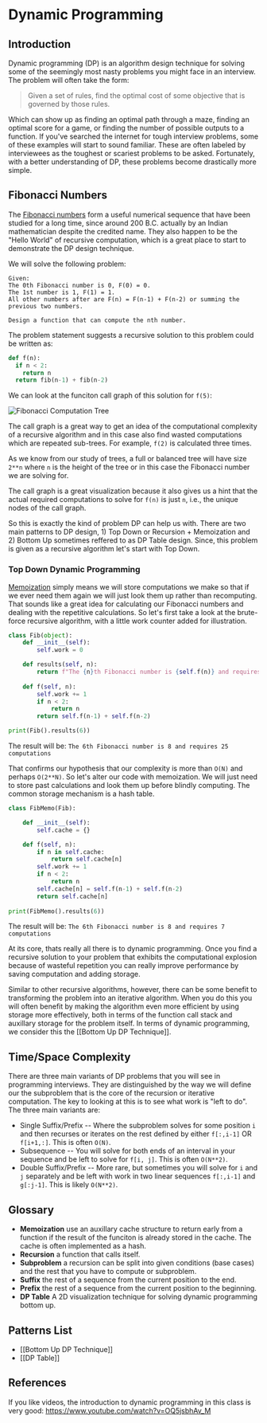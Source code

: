 # Dynamic Programming

## Introduction
Dynamic programming (DP) is an algorithm design technique for solving some of the seemingly most nasty problems you might face in an interview. The problem will often take the form:

> Given a set of rules, find the optimal cost of some objective that is governed by those rules.

Which can show up as finding an optimal path through a maze, finding an optimal score for a game, or finding the number of possible outputs to a function. If you've searched the internet for tough interview problems, some of these examples will start to sound familiar. These are often labeled by interviewees as the toughest or scariest problems to be asked. Fortunately, with a better understanding of DP, these problems become drastically more simple.

## Fibonacci Numbers

The [Fibonacci numbers](https://en.wikipedia.org/wiki/Fibonacci_number) form a  useful numerical sequence that have been studied for a long time, since around 200 B.C. actually by an Indian mathematician despite the credited name. They also happen to be the "Hello World" of recursive computation, which is a great place to start to demonstrate the DP design technique.

We will solve the following problem:
```
Given:
The 0th Fibonacci number is 0, F(0) = 0.
The 1st number is 1, F(1) = 1.
All other numbers after are F(n) = F(n-1) + F(n-2) or summing the previous two numbers.

Design a function that can compute the nth number.
```

The problem statement suggests a recursive solution to this problem could be written as:
```python
def f(n):
  if n < 2:
    return n
  return fib(n-1) + fib(n-2)
```

We can look at the funciton call graph of this solution for `f(5)`:

![Fibonacci Computation Tree](https://i.imgur.com/BRUwYWc.png)

The call graph is a great way to get an idea of the computational complexity of a recursive algorithm and in this case also find wasted computations which are repeated sub-trees. For example, `f(2)` is calculated three times. 

As we know from our study of trees, a full or balanced tree will have size `2**n` where `n` is the height of the tree or in this case the Fibonacci number we are solving for.

The call graph is a great visualization because it also gives us a hint that the actual required computations to solve for `f(n)` is just `n`, i.e., the unique nodes of the call graph.

So this is exactly the kind of problem DP can help us with. There are two main patterns to DP design, 1) Top Down or Recursion + Memoization and 2) Bottom Up sometimes reffered to as DP Table design. Since, this problem is given as a recursive algorithm let's start with Top Down.

### Top Down Dynamic Programming
[Memoization](https://en.wikipedia.org/wiki/Memoization) simply means we will store computations we make so that if we ever need them again we will just look them up rather than recomputing. That sounds like a great idea for calculating our Fibonacci numbers and dealing with the repetitive calculations. So let's first take a look at the brute-force recursive algorithm, with a little work counter added for illustration.

```python
class Fib(object):
    def __init__(self):
        self.work = 0

    def results(self, n):
        return f"The {n}th Fibonacci number is {self.f(n)} and requires {self.work} computations" 
    
    def f(self, n):
        self.work += 1
        if n < 2:
            return n
        return self.f(n-1) + self.f(n-2)

print(Fib().results(6))
```

The result will be: `The 6th Fibonacci number is 8 and requires 25 computations`

That confirms our hypothesis that our complexity is more than `O(N)` and perhaps `O(2**N)`. So let's alter our code with memoization. We will just need to store past calculations and look them up before blindly computing. The common storage mechanism is a hash table.

```python
class FibMemo(Fib):

    def __init__(self):
        self.cache = {}

    def f(self, n):
        if n in self.cache:
            return self.cache[n]
        self.work += 1
        if n < 2:
            return n
        self.cache[n] = self.f(n-1) + self.f(n-2)
        return self.cache[n]
    
print(FibMemo().results(6))
```

The result will be: `The 6th Fibonacci number is 8 and requires 7 computations`

At its core, thats really all there is to dynamic programming. Once you find a recursive solution to your problem that exhibits the computational explosion because of wasteful repetition you can really improve performance by saving computation and adding storage.

Similar to other recursive algorithms, however, there can be some benefit to transforming the problem into an iterative algorithm. When you do this you will often benefit by making the algorithm even more efficient by using storage more effectively, both in terms of the function call stack and auxillary storage for the problem itself. In terms of dynamic programming, we consider this the [[Bottom Up DP Technique]].

## Time/Space Complexity

There are three main variants of DP problems that you will see in programming interviews. They are distinguished by the way we will define our the subproblem that is the core of the recursion or iterative computation. The key to looking at this is to see what work is "left to do". The three main variants are:
- Single Suffix/Prefix -- Where the subproblem solves for some position `i` and then recurses or iterates on the rest defined by either `f[:,i-1]` OR `f[i+1,:]`. This is often `O(N)`.
- Subsequence -- You will solve for both ends of an interval in your sequence and be left to solve for `f[i, j]`. This is often `O(N**2)`.
- Double Suffix/Prefix -- More rare, but sometimes you will solve for `i` and `j` separately and be left with work in two linear sequences `f[:,i-1]` and `g[:j-1]`. This is likely `O(N**2)`.


## Glossary
 * **Memoization** use an auxillary cache structure to return early from a function if the result of the funciton is already stored in the cache. The cache is often implemented as a hash.
 * **Recursion** a function that calls itself.
 * **Subproblem** a recursion can be split into given conditions (base cases) and the rest that you have to compute or subproblem.
 * **Suffix** the rest of a sequence from the current position to the end.
 * **Prefix** the rest of a sequence from the current position to the beginning.
 * **DP Table** A 2D visualization technique for solving dynamic programming bottom up.

## Patterns List
- [[Bottom Up DP Technique]]
- [[DP Table]]

## References
If you like videos, the introduction to dynamic programming in this class is very good: https://www.youtube.com/watch?v=OQ5jsbhAv_M